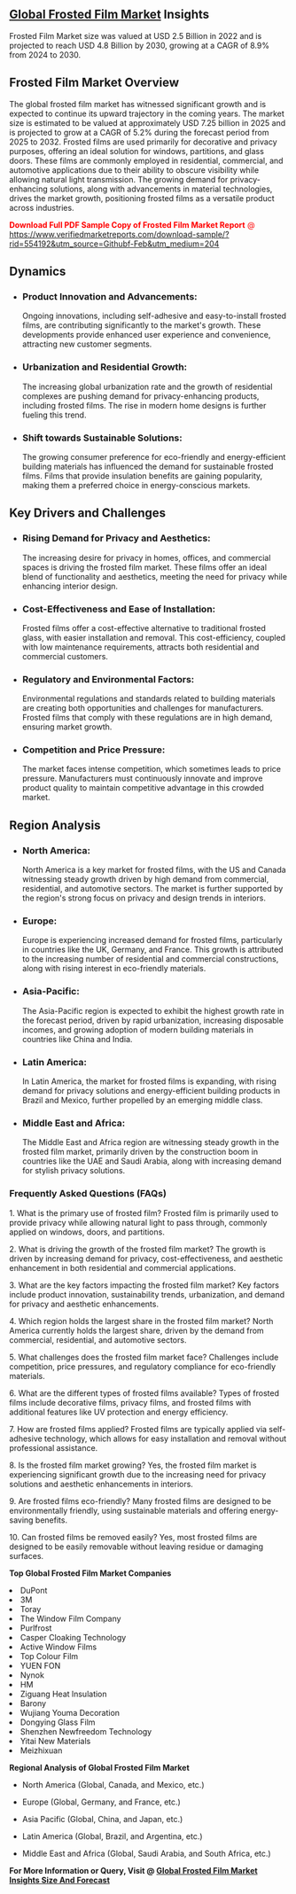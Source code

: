 <h2><a href="https://www.verifiedmarketreports.com/download-sample/?rid=554192&amp;utm_source=Githubf&amp;utm_medium=204" target="_blank">Global Frosted Film Market</a> Insights</h2><p>Frosted Film Market size was valued at USD 2.5 Billion in 2022 and is projected to reach USD 4.8 Billion by 2030, growing at a CAGR of 8.9% from 2024 to 2030.</p><p> <h2>Frosted Film Market Overview</h2> <p>The global frosted film market has witnessed significant growth and is expected to continue its upward trajectory in the coming years. The market size is estimated to be valued at approximately USD 7.25 billion in 2025 and is projected to grow at a CAGR of 5.2% during the forecast period from 2025 to 2032. Frosted films are used primarily for decorative and privacy purposes, offering an ideal solution for windows, partitions, and glass doors. These films are commonly employed in residential, commercial, and automotive applications due to their ability to obscure visibility while allowing natural light transmission. The growing demand for privacy-enhancing solutions, along with advancements in material technologies, drives the market growth, positioning frosted films as a versatile product across industries. <p><span class=""><span style="color: #ff0000;"><strong>Download Full PDF Sample Copy of Frosted Film Market Report</strong> @ </span><a href="https://www.verifiedmarketreports.com/download-sample/?rid=554192&amp;utm_source=Githubf-Feb&amp;utm_medium=204" target="_blank">https://www.verifiedmarketreports.com/download-sample/?rid=554192&amp;utm_source=Githubf-Feb&amp;utm_medium=204</a></span></p> <h2>Dynamics</h2> <ul> <li><h3>Product Innovation and Advancements:</h3> Ongoing innovations, including self-adhesive and easy-to-install frosted films, are contributing significantly to the market's growth. These developments provide enhanced user experience and convenience, attracting new customer segments.</li> <li><h3>Urbanization and Residential Growth:</h3> The increasing global urbanization rate and the growth of residential complexes are pushing demand for privacy-enhancing products, including frosted films. The rise in modern home designs is further fueling this trend.</li> <li><h3>Shift towards Sustainable Solutions:</h3> The growing consumer preference for eco-friendly and energy-efficient building materials has influenced the demand for sustainable frosted films. Films that provide insulation benefits are gaining popularity, making them a preferred choice in energy-conscious markets.</li> </ul> <h2>Key Drivers and Challenges</h2> <ul> <li><h3>Rising Demand for Privacy and Aesthetics:</h3> The increasing desire for privacy in homes, offices, and commercial spaces is driving the frosted film market. These films offer an ideal blend of functionality and aesthetics, meeting the need for privacy while enhancing interior design.</li> <li><h3>Cost-Effectiveness and Ease of Installation:</h3> Frosted films offer a cost-effective alternative to traditional frosted glass, with easier installation and removal. This cost-efficiency, coupled with low maintenance requirements, attracts both residential and commercial customers.</li> <li><h3>Regulatory and Environmental Factors:</h3> Environmental regulations and standards related to building materials are creating both opportunities and challenges for manufacturers. Frosted films that comply with these regulations are in high demand, ensuring market growth.</li> <li><h3>Competition and Price Pressure:</h3> The market faces intense competition, which sometimes leads to price pressure. Manufacturers must continuously innovate and improve product quality to maintain competitive advantage in this crowded market.</li> </ul> <h2>Region Analysis</h2> <ul> <li><h3>North America:</h3> North America is a key market for frosted films, with the US and Canada witnessing steady growth driven by high demand from commercial, residential, and automotive sectors. The market is further supported by the region's strong focus on privacy and design trends in interiors.</li> <li><h3>Europe:</h3> Europe is experiencing increased demand for frosted films, particularly in countries like the UK, Germany, and France. This growth is attributed to the increasing number of residential and commercial constructions, along with rising interest in eco-friendly materials.</li> <li><h3>Asia-Pacific:</h3> The Asia-Pacific region is expected to exhibit the highest growth rate in the forecast period, driven by rapid urbanization, increasing disposable incomes, and growing adoption of modern building materials in countries like China and India.</li> <li><h3>Latin America:</h3> In Latin America, the market for frosted films is expanding, with rising demand for privacy solutions and energy-efficient building products in Brazil and Mexico, further propelled by an emerging middle class.</li> <li><h3>Middle East and Africa:</h3> The Middle East and Africa region are witnessing steady growth in the frosted film market, primarily driven by the construction boom in countries like the UAE and Saudi Arabia, along with increasing demand for stylish privacy solutions.</li> </ul> <h3>Frequently Asked Questions (FAQs)</h3> <p>1. What is the primary use of frosted film? Frosted film is primarily used to provide privacy while allowing natural light to pass through, commonly applied on windows, doors, and partitions.</p> <p>2. What is driving the growth of the frosted film market? The growth is driven by increasing demand for privacy, cost-effectiveness, and aesthetic enhancement in both residential and commercial applications.</p> <p>3. What are the key factors impacting the frosted film market? Key factors include product innovation, sustainability trends, urbanization, and demand for privacy and aesthetic enhancements.</p> <p>4. Which region holds the largest share in the frosted film market? North America currently holds the largest share, driven by the demand from commercial, residential, and automotive sectors.</p> <p>5. What challenges does the frosted film market face? Challenges include competition, price pressures, and regulatory compliance for eco-friendly materials.</p> <p>6. What are the different types of frosted films available? Types of frosted films include decorative films, privacy films, and frosted films with additional features like UV protection and energy efficiency.</p> <p>7. How are frosted films applied? Frosted films are typically applied via self-adhesive technology, which allows for easy installation and removal without professional assistance.</p> <p>8. Is the frosted film market growing? Yes, the frosted film market is experiencing significant growth due to the increasing need for privacy solutions and aesthetic enhancements in interiors.</p> <p>9. Are frosted films eco-friendly? Many frosted films are designed to be environmentally friendly, using sustainable materials and offering energy-saving benefits.</p> <p>10. Can frosted films be removed easily? Yes, most frosted films are designed to be easily removable without leaving residue or damaging surfaces.</p> </p><p><strong>Top Global Frosted Film Market Companies</strong></p><div data-test-id=""><p><li>DuPont</li><li> 3M</li><li> Toray</li><li> The Window Film Company</li><li> Purlfrost</li><li> Casper Cloaking Technology</li><li> Active Window Films</li><li> Top Colour Film</li><li> YUEN FON</li><li> Nynok</li><li> HM</li><li> Ziguang Heat lnsulation</li><li> Barony</li><li> Wujiang Youma Decoration</li><li> Dongying Glass Film</li><li> Shenzhen Newfreedom Technology</li><li> Yitai New Materials</li><li> Meizhixuan</li></p><div><strong>Regional Analysis of&nbsp;Global Frosted Film Market</strong></div><ul><li dir="ltr"><p dir="ltr">North America&nbsp;(Global, Canada, and Mexico, etc.)</p></li><li dir="ltr"><p dir="ltr">Europe (Global, Germany, and France, etc.)</p></li><li dir="ltr"><p dir="ltr">Asia Pacific&nbsp;(Global, China, and Japan, etc.)</p></li><li dir="ltr"><p dir="ltr">Latin America&nbsp;(Global, Brazil, and Argentina, etc.)</p></li><li dir="ltr">Middle East and Africa&nbsp;(Global, Saudi Arabia, and South Africa, etc.)</li></ul><p><strong>For More Information or Query, Visit @&nbsp;</strong><strong><a href="https://www.verifiedmarketreports.com/product/frosted-film-market/?utm_source=Githubf&amp;utm_medium=204" target="_blank">Global Frosted Film Market Insights Size And Forecast</a></strong></p></div>
